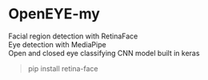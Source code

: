 # OpenEYE-my
Facial region detection with RetinaFace  
Eye detection with MediaPipe  
Open and closed eye classifying CNN model built in keras  

>pip install retina-face


